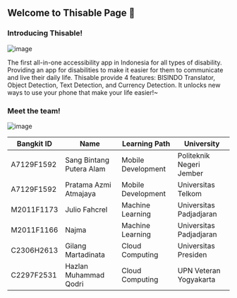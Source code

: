 ## Welcome to Thisable Page 👋

### Introducing Thisable!
![image](https://user-images.githubusercontent.com/76579538/173190863-c4ff471d-7218-4587-9cfe-8636b4e020c5.png)

The first all-in-one accessibility app in Indonesia for all types of disability. Providing an app for disabilities to make it easier for them to communicate and live their daily life. Thisable provide 4 features: BISINDO Translator, Object Detection, Text Detection, and Currency Detection. It unlocks new ways to use your phone that make your life easier!~

### Meet the team!

![image](https://user-images.githubusercontent.com/76579538/173190766-2db8c064-2de3-4bb8-86aa-0bbb1177380a.png)

| Bangkit ID | Name | Learning Path | University |
| ----- | ----- | ----- | ----- |
| A7129F1592 | Sang Bintang Putera Alam | Mobile Development | Politeknik Negeri Jember |
| A7129F1592 | Pratama Azmi Atmajaya | Mobile Development | Universitas Telkom |
| M2011F1173 | Julio Fahcrel | Machine Learning | Universitas Padjadjaran |
| M2011F1166 | Najma | Machine Learning | Universitas Padjadjaran |
| C2306H2613 | Gilang Martadinata | Cloud Computing | Universitas Presiden |
| C2297F2531 | Hazlan Muhammad Qodri | Cloud Computing | UPN Veteran Yogyakarta |
